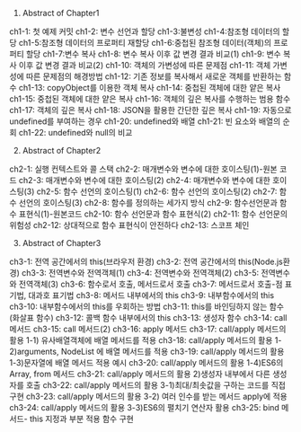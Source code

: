 1. Abstract of Chapter1 

ch1-1: 첫 예제 커밋
ch1-2: 변수 선언과 할당
ch1-3:불변성
ch1-4:참조형 데이터의 할당
ch1-5:참조형 데이터의 프로퍼티 재할당
ch1-6:중첩된 참조형 데이터(객체)의 프로퍼티 할당
ch1-7:변수 복사
ch1-8: 변수 복사 이후 값 변경 결과 비교(1)
ch1-9: 변수 복사 이후 값 변경 결과 비교(2)
ch1-10: 객체의 가변성에 따른 문제점
ch1-11: 객체 가변성에 따른 문제점의 해경방법
ch1-12: 기존 정보를 복사해서 새로운 객체를 반환하는 함수
ch1-13: copyObject를 이용한 객체 복사
ch1-14: 중첩된 객체에 대한 얕은 복사
ch1-15: 중첩된 객체에 대한 얕은 복사
ch1-16: 객체의 깊은 복사를 수행하는 범용 함수
ch1-17: 객체의 깊은 복사
ch1-18: JSON을 활용한 간단한 깊은 복사
ch1-19: 자동으로 undefined를 부여하는 경우
ch1-20: undefined와 배열
ch1-21: 빈 요소와 배열의 순회
ch1-22: undefined와 null의 비교



2. Abstract of Chapter2

ch2-1: 실행 컨텍스트와 콜 스택
ch2-2: 매개변수와 변수에 대한 호이스팅(1)-원본 코드
ch2-3: 매개변수와 변수에 대한 호이스팅(2)
ch2-4: 매개변수와 변수에 대한 호이스팅(3)
ch2-5: 함수 선언의 호이스팅(1)
ch2-6: 함수 선언의 호이스팅(2)
ch2-7: 함수 선언의 호이스팅(3)
ch2-8: 함수를 정의하는 세가지 방식
ch2-9: 함수선언문과 함수 표현식(1)-원본코드
ch2-10: 함수 선언문과 함수 표현식(2)
ch2-11: 함수 선언문의 위험성
ch2-12: 상대적으로 함수 표현식이 안전하다
ch2-13: 스코프 체인




3. Abstract of Chapter3

ch3-1: 전역 공간에서의 this(브라우저 환경)
ch3-2: 전역 공간에서의 this(Node.js환경)
ch3-3: 전역변수와 전역객체(1)
ch3-4: 전역변수와 전역객체(2)
ch3-5: 전역변수와 전역객체(3)
ch3-6: 함수로서 호출, 메서드로서 호출
ch3-7: 메서드로서 호출-점 표기법, 대과호 표기법
ch3-8: 메서드 내부에서의 this
ch3-9: 내부함수에서의 this
ch3-10: 내부함수에서의 this를 우회하는 방법
ch3-11: this를 바인딩하지 않는 함수(화살표 함수)
ch3-12: 콜백 함수 내부에서의 this
ch3-13: 생성자 함수
ch3-14: call 메서드
ch3-15: call 메서드(2)
ch3-16: apply 메서드
ch3-17: call/apply 메서드의 활용 1-1) 유사배열객체에 배열 메서드를 적용
ch3-18: call/apply 메서드의 활용 1-2)arguments, NodeList 에 배열 메서드를 적용
ch3-19: call/apply 메서드의 활용 1-3)문자열에 배열 메서드 적용 예시
ch3-20: call/apply 메서드의 활용 1-4)ES6의 Array, from 메서드
ch3-21: call/apply 메서드의 활용 2)생성자 내부에서 다른 생성자를 호출
ch3-22: call/apply 메서드의 활용 3-1)최대/최솟값을 구하는 코드를 직접 구현
ch3-23: call/apply 메서드의 활용 3-2) 여러 인수를 받는 메서드 apply에 적용
ch3-24: call/apply 메서드의 활용 3-3)ES6의 펼치기 연산자 활용
ch3-25: bind 메서드- this 지정과 부분 적용 함수 구현
